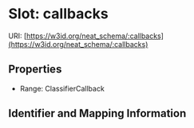 # Slot: callbacks

URI: [https://w3id.org/neat_schema/:callbacks](https://w3id.org/neat_schema/:callbacks)



<!-- no inheritance hierarchy -->


## Properties

 * Range: ClassifierCallback



## Identifier and Mapping Information





